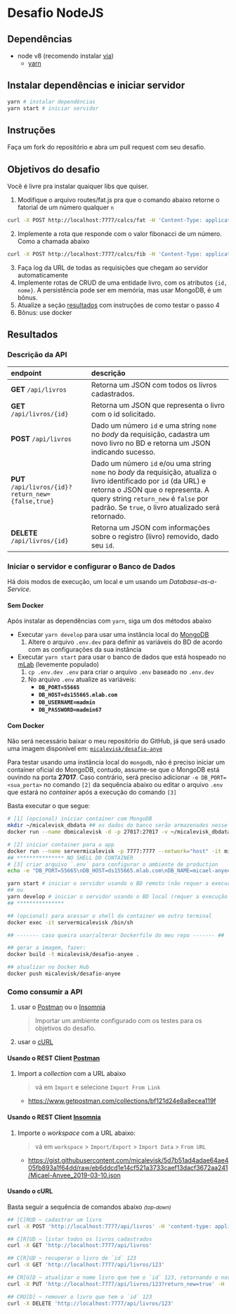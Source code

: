 # Desafio NodeJS

## Dependências

- node v8 (recomendo instalar [via](https://github.com/creationix/nvm))
  - [yarn](https://yarnpkg.com)

## Instalar dependências e iniciar servidor

```bash
yarn # instalar dependências
yarn start # iniciar servidor
```

## Instruções

Faça um fork do repositório e abra um pull request com seu desafio.

## Objetivos do desafio

Você é livre pra instalar quaiquer libs que quiser.

1. Modifique o arquivo routes/fat.js pra que o comando abaixo retorne o fatorial de um número qualquer `n`
```bash
curl -X POST http://localhost:7777/calcs/fat -H 'Content-Type: application/json' -d '{"n": 1}'

```
2. Implemente a rota que responde com o valor fibonacci de um número. Como a chamada abaixo
```bash
curl -X POST http://localhost:7777/calcs/fib -H 'Content-Type: application/json' -d '{"n": 1}'

```
3. Faça log da URL de todas as requisições que chegam ao servidor automaticamente
4. Implemente rotas de CRUD de uma entidade livro, com os atributos `{id, nome}`. A persistência pode ser em memória, mas usar MongoDB, é um bônus.
5. Atualize a seção [resultados](#resultados) com instruções de como testar o passo 4
6. Bônus: use docker

## Resultados

### Descrição da API

| endpoint | descrição |
|:---------|:----------|
**GET** `/api/livros` | Retorna um JSON com todos os livros cadastrados.
**GET** `/api/livros/{id}` | Retorna um JSON que representa o livro com o id solicitado.
**POST** `/api/livros` | Dado um número `id` e uma string `nome` no _body_ da requisição, cadastra um novo livro no BD e retorna um JSON indicando sucesso.
**PUT** `/api/livros/{id}?return_new={false,true}` | Dado um número `id` e/ou uma string `nome` no _body_ da requisição, atualiza o livro identificado por `id` (da URL) e retorna o JSON que o representa. A query string `return_new` é `false` por padrão. Se `true`, o livro atualizado será retornado.
**DELETE** `/api/livros/{id}` | Retorna um JSON com informações sobre o registro (livro) removido, dado seu `id`.

### Iniciar o servidor e configurar o Banco de Dados

Há dois modos de execução, um local e um usando um _Database-as-a-Service_.

#### Sem Docker
Após instalar as dependências com `yarn`, siga um dos métodos abaixo

* Executar `yarn develop` para usar uma instância local do [MongoDB](https://www.mongodb.com/download-center)
  1. Altere o arquivo `.env.dev` para definir as variáveis do BD de acordo com as configurações da sua instância
* Executar `yarn start` para usar o banco de dados que está hospeado no [mLab](https://mlab.com) (levemente populado)
  1. `cp .env.dev .env` para criar o arquivo `.env` baseado no `.env.dev`
  2. No arquivo `.env` atualize as variáveis:
      + **`DB_PORT=55665`**
      + **`DB_HOST=ds155665.mlab.com`**
      + **`DB_USERNAME=madmin`**
      + **`DB_PASSWORD=madmin67`**

#### Com Docker
Não será necessário baixar o meu repositório do GitHub, já que será usado uma imagem disponível em: [`micalevisk/desafio-anye`](https://hub.docker.com/r/micalevisk/desafio-anyee)

Para testar usando uma instância local do `mongodb`, não é preciso iniciar um container oficial do MongoDB, contudo, assume-se que o MongoDB está ouvindo na porta **27017**. Caso contrário, será preciso adicionar `-e DB_PORT=<sua_porta>` no comando `[2]` da sequência abaixo ou editar o arquivo `.env` que estará no _container_ após a execução do comando `[3]`

Basta executar o que segue:
```bash
# [1] (opcional) iniciar container com MongoDB
mkdir ~/micalevisk_dbdata ## os dados do banco serão armazenados nesse dir.
docker run --name dbmicalevisk -d -p 27017:27017 -v ~/micalevisk_dbdata:/data/db mongo

# [2] iniciar container para a app
docker run --name servermicalevisk -p 7777:7777 --network="host" -it micalevisk/desafio-anyee
## *************** NO SHELL DO CONTAINER
# [3] criar arquivo `.env` para configurar o ambiente de production
echo -e "DB_PORT=55665\nDB_HOST=ds155665.mlab.com\nDB_NAME=micael-anyee\nDB_USERNAME=madmin\nDB_PASSWORD=madmin67" > .env

yarn start # iniciar o servidor usando o BD remoto (não requer a execução do passo 1)
## ou
yarn develop # iniciar o servidor usando o BD local (requer a execução do passo 1)
## ***************

## (opcional) para acessar o shell do container em outro terminal
docker exec -it servermicalevisk /bin/sh

## ------- caso queira usar/alterar Dockerfile do meu repo ------- ##

## gerar a imagem, fazer:
docker build -t micalevisk/desafio-anyee .

## atualizar no Docker Hub
docker push micalevisk/desafio-anyee
```

### Como consumir a API

1. usar o [Postman](#postman) ou o [Insomnia](#insomnia)
    > Importar um ambiente configurado com os testes para os objetivos do desafio.
3. usar o [cURL](#curl)

#### <a name="postman"></a> Usando o REST Client [Postman](https://www.getpostman.com/downloads/)

1. Import a _collection_ com a URL abaixo
    > vá em `Import` e selecione `Import From Link`
    * https://www.getpostman.com/collections/bf121d24e8a8ecea119f


#### <a name="insomnia"></a> Usando o REST Client [Insomnia](https://insomnia.rest/download)

1. Importe o _workspace_ com a URL abaixo:
    > vá em `workspace` > `Import/Export` > `Import Data` > `From URL`
    - https://gist.githubusercontent.com/micalevisk/5d7b51ad4adae64ae405fb893a1f64dd/raw/eb6ddcd1e14cf521a3733caef13dacf3672aa241/Micael-Anyee_2019-03-10.json

#### <a name="curl"></a> Usando o cURL
Basta seguir a sequência de comandos abaixo _<small>(top-down)</small>_

```bash
## [C]RUD ~ cadastrar um livro
curl -X POST 'http://localhost:7777/api/livros' -H 'content-type: application/json' -d '{"id": 123,"nome": "Foobar"}'

## C[R]UD ~ listar todos os livros cadastrados
curl -X GET 'http://localhost:7777/api/livros'

## C[R]UD ~ recuperar o livro de `id` 123
curl -X GET 'http://localhost:7777/api/livros/123'

## CR[U]D ~ atualizar o nome livro que tem o `id` 123, retornando o novo registro
curl -X PUT 'http://localhost:7777/api/livros/123?return_new=true' -H 'content-type: application/json' -d '{"nome": "bar" }'

## CRU[D] ~ remover o livro que tem o `id` 123
curl -X DELETE 'http://localhost:7777/api/livros/123'
```
